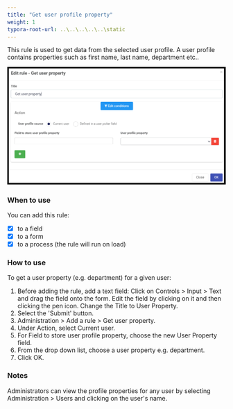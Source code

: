 ```yaml
---
title: "Get user profile property"
weight: 1
typora-root-url: ..\..\..\..\..\static
---
```


This rule is used to get data from the selected user profile.  A user profile contains properties such as first name, last name, department etc..  	

![Send email rule dialog box](/images/getuserproperty.png)

### When to use 
You can add this rule:
- [x] to a field
- [x] to a form 
- [x] to a process (the rule will run on load)

### How to use
To get a user property (e.g. department) for a given user:
1. Before adding the rule, add a text field: Click on Controls > Input > Text and drag the field onto the form. Edit the field by clicking on it and then clicking the pen icon. Change the Title to User Property. 
2. Select the 'Submit' button.
3. Administration > Add a rule > Get user property.
4. Under Action, select Current user.
5. For Field to store user profile property, choose the new User Property field.
6. From the drop down list, choose a user property e.g. department.
7. Click OK.



### Notes
Administrators can view the profile properties for any user by selecting Administration > Users and clicking on the user's name.









